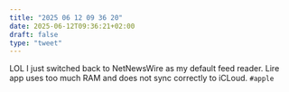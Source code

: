 ```yaml
---
title: "2025 06 12 09 36 20"
date: 2025-06-12T09:36:21+02:00
draft: false
type: "tweet"
---
```

LOL I just switched back to NetNewsWire as my default feed reader. Lire app uses too much RAM and does not sync correctly to iCLoud. `#apple`
